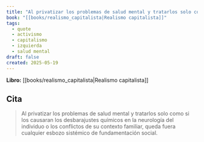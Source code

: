 ```yaml
---
title: "Al privatizar los problemas de salud mental y tratarlos solo como si los causara..."
book: "[[books/realismo_capitalista|Realismo capitalista]]"
tags:
  - quote
  - activismo
  - capitalismo
  - izquierda
  - salud mental
draft: false
created: 2025-05-19
---
```


**Libro:** [[books/realismo_capitalista|Realismo capitalista]]

## Cita
> Al privatizar los problemas de salud mental y tratarlos solo como si los causaran los desbarajustes químicos en la neurología del individuo o los conflictos de su contexto familiar, queda fuera cualquier esbozo sistémico de fundamentación social.
